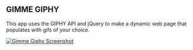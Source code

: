 ## GIMME GIPHY

This app uses the GIPHY API and jQuery to make a dynamic web page that populates with gifs of your choice.

<p><a target="_blank" rel="noopener noreferrer" href=""><img src="" alt="Gimme Giphy Screenshot" style="max-width:100%;"></a></p>
